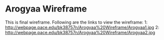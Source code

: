# Arogyaa Wireframe
This is final wireframe. Following are the links to view the wireframe:
1: http://webpage.pace.edu/bk38757n/Arogyaa%20Wireframe/Arogyaa1.jpg
2: http://webpage.pace.edu/bk38757n/Arogyaa%20Wireframe/Arogyaa2.jpg
